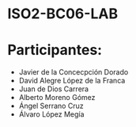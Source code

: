 # ISO2-BC06-LAB

# Participantes:
* Javier de la Concecpción Dorado 
* David Alegre López de la Franca 
* Juan de Dios Carrera
* Alberto Moreno Gómez
* Ángel Serrano Cruz
* Álvaro López Megía
